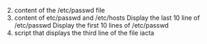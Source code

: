 2. content of the /etc/passwd file
3. content of etc/passwd and /etc/hosts
Display the last 10 line of /etc/passwd
Display the first 10 lines of /etc/passwd
6. script that displays the third line of the file iacta

